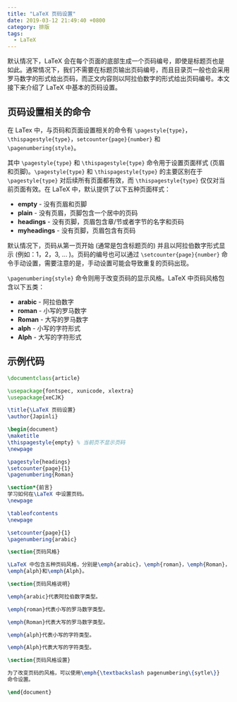 ```yaml
---
title: "LaTeX 页码设置"
date: 2019-03-12 21:49:40 +0800
category: 排版
tags:
  - LaTeX
---
```


默认情况下，LaTeX 会在每个页面的底部生成一个页码编号，即使是标题页也是如此。通常情况下，我们不需要在标题页输出页码编号，而且目录页一般也会采用罗马数字的形式给出页码，而正文内容则以阿拉伯数字的形式给出页码编号。本文接下来介绍了 LaTeX 中基本的页码设置。

<!-- more -->

## 页码设置相关的命令

在 LaTex 中，与页码和页面设置相关的命令有 `\pagestyle{type}`，`\thispagestyle{type}`，`setcounter{page}{number}` 和 `\pagenumbering{style}`。

其中 `\pagestyle{type}` 和 `\thispagestyle{type}` 命令用于设置页面样式 (页眉和页脚)。`\pagestyle{type}` 和 `\thispagestyle{type}` 的主要区别在于 `\pagestyle{type}` 对后续所有页面都有效，而 `\thispagestyle{type}` 仅仅对当前页面有效。在 LaTeX 中，默认提供了以下五种页面样式：

* __empty__ - 没有页眉和页脚
* __plain__ - 没有页眉，页脚包含一个居中的页码
* __headings__ - 没有页脚，页眉包含章/节或者字节的名字和页码
* __myheadings__ - 没有页脚，页眉包含有页码

默认情况下，页码从第一页开始 (通常是包含标题页的) 并且以阿拉伯数字形式显示 (例如：1，2，3, ... )。页码的编号也可以通过 `\setcounter{page}{number}` 命令手动设置，需要注意的是，手动设置可能会导致重复的页码出现。

`\pagenumbering{style}` 命令则用于改变页码的显示风格。LaTeX 中页码风格包含以下五类：

* __arabic__ - 阿拉伯数字
* __roman__ - 小写的罗马数字
* __Roman__ - 大写的罗马数字
* __alph__ - 小写的字符形式
* __Alph__ - 大写的字符形式

## 示例代码

``` latex
\documentclass{article}

\usepackage{fontspec, xunicode, xlextra}
\usepackage{xeCJK}

\title{\LaTeX 页码设置}
\author{Japinli}

\begin{document}
\maketitle
\thispagestyle{empty} % 当前页不显示页码
\newpage

\pagestyle{headings}
\setcounter{page}{1}
\pagenumbering{Roman}

\section*{前言}
学习如何在\LaTeX 中设置页码。
\newpage

\tableofcontents
\newpage

\setcounter{page}{1}
\pagenumbering{arabic}

\section{页码风格}

\LaTeX 中包含五种页码风格，分别是\emph{arabic}，\emph{roman}，\emph{Roman}，
\emph{alph}和\emph{Alph}。

\section{页码风格说明}

\emph{arabic}代表阿拉伯数字类型。

\emph{roman}代表小写的罗马数字类型。

\emph{Roman}代表大写的罗马数字类型。

\emph{alph}代表小写的字符类型。

\emph{Alph}代表大写的字符类型。

\section{页码风格设置}

为了改变页码的风格，可以使用\emph{\textbackslash pagenumbering\{sytle\}}
命令设置。

\end{document}
```
